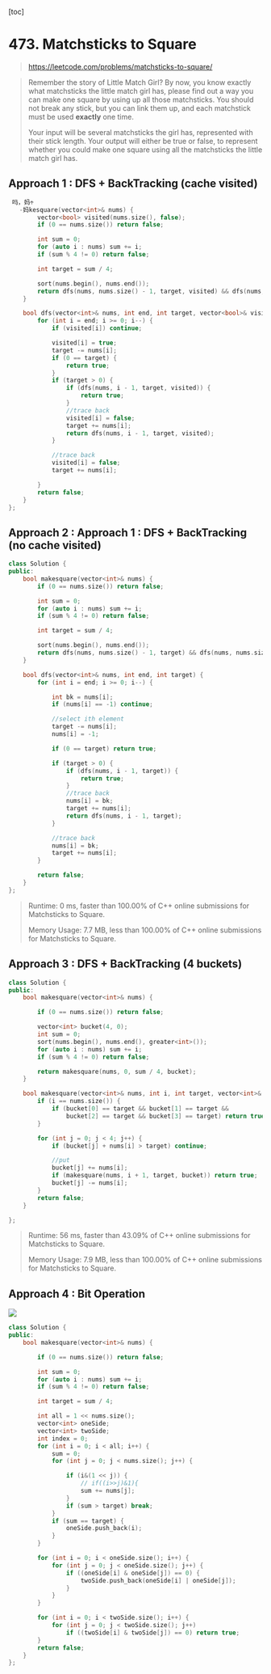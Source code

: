 [toc]

#  473. Matchsticks to Square

> https://leetcode.com/problems/matchsticks-to-square/

> Remember the story of Little Match Girl? By now, you know exactly what matchsticks the little match girl has, please find out a way you can make one square by using up all those matchsticks. You should not break any stick, but you can link them up, and each matchstick must be used **exactly** one time.
>
> Your input will be several matchsticks the girl has, represented with their stick length. Your output will either be true or false, to represent whether you could make one square using all the matchsticks the little match girl has.

## Approach 1 :  DFS + BackTracking (cache visited)

```c++
 吗，妈÷
   -妈kesquare(vector<int>& nums) {
		vector<bool> visited(nums.size(), false);
		if (0 == nums.size()) return false;

		int sum = 0;
		for (auto i : nums) sum += i;
		if (sum % 4 != 0) return false;

		int target = sum / 4;

		sort(nums.begin(), nums.end());
		return dfs(nums, nums.size() - 1, target, visited) && dfs(nums, nums.size() - 1, target, visited) && dfs(nums, nums.size() - 1, target, visited);
	}

	bool dfs(vector<int>& nums, int end, int target, vector<bool>& visited) {
		for (int i = end; i >= 0; i--) {
			if (visited[i]) continue;

			visited[i] = true;
			target -= nums[i];
			if (0 == target) {
				return true;
			}
			if (target > 0) {
				if (dfs(nums, i - 1, target, visited)) {
					return true;
				}
				//trace back
				visited[i] = false;
				target += nums[i];
				return dfs(nums, i - 1, target, visited);
			}

			//trace back
			visited[i] = false;
			target += nums[i];

		}
		return false;
	}
};
```
>

## Approach 2 : Approach 1 :  DFS + BackTracking (no cache visited)

```c++
class Solution {
public:
	bool makesquare(vector<int>& nums) {
		if (0 == nums.size()) return false;

		int sum = 0;
		for (auto i : nums) sum += i;
		if (sum % 4 != 0) return false;

		int target = sum / 4;

		sort(nums.begin(), nums.end());
		return dfs(nums, nums.size() - 1, target) && dfs(nums, nums.size() - 1, target) && dfs(nums, nums.size() - 1, target);
	}

	bool dfs(vector<int>& nums, int end, int target) {
		for (int i = end; i >= 0; i--) {

			int bk = nums[i];
			if (nums[i] == -1) continue;

			//select ith element
			target -= nums[i];
			nums[i] = -1;

			if (0 == target) return true;

			if (target > 0) {
				if (dfs(nums, i - 1, target)) {
					return true;
				}
				//trace back
				nums[i] = bk;
				target += nums[i];
				return dfs(nums, i - 1, target);
			}

			//trace back
			nums[i] = bk;
			target += nums[i];
		}

		return false;
	}
};
```

>Runtime: 0 ms, faster than 100.00% of C++ online submissions for Matchsticks to Square.
>
>Memory Usage: 7.7 MB, less than 100.00% of C++ online submissions for Matchsticks to Square.

## Approach 3 :  DFS + BackTracking (4 buckets)

```cpp
class Solution {
public:
	bool makesquare(vector<int>& nums) {

		if (0 == nums.size()) return false;

		vector<int> bucket(4, 0);
		int sum = 0;
		sort(nums.begin(), nums.end(), greater<int>());
		for (auto i : nums) sum += i;
		if (sum % 4 != 0) return false;

		return makesquare(nums, 0, sum / 4, bucket);
	}

	bool makesquare(vector<int>& nums, int i, int target, vector<int>& bucket) {
		if (i == nums.size()) {
			if (bucket[0] == target && bucket[1] == target &&
				bucket[2] == target && bucket[3] == target) return true;
		}

		for (int j = 0; j < 4; j++) {
			if (bucket[j] + nums[i] > target) continue;

			//put
			bucket[j] += nums[i];
			if (makesquare(nums, i + 1, target, bucket)) return true;
			bucket[j] -= nums[i];
		}
		return false;
	}

};
```

> Runtime: 56 ms, faster than 43.09% of C++ online submissions for Matchsticks to Square.
>
> Memory Usage: 7.9 MB, less than 100.00% of C++ online submissions for Matchsticks to Square.

## Approach 4 : Bit Operation

![](C:\Workshop\git\Algorithm\leetcode\images\473.png)

```c++
class Solution {
public:
	bool makesquare(vector<int>& nums) {

		if (0 == nums.size()) return false;

		int sum = 0;
		for (auto i : nums) sum += i;
		if (sum % 4 != 0) return false;

		int target = sum / 4;

		int all = 1 << nums.size();
		vector<int> oneSide;
		vector<int> twoSide;
		int index = 0;
		for (int i = 0; i < all; i++) {
			sum = 0;
			for (int j = 0; j < nums.size(); j++) {

				if (i&(1 << j)) {
					// if((i>>j)&1){
					sum += nums[j];
				}
				if (sum > target) break;
			}
			if (sum == target) {
				oneSide.push_back(i);
			}
		}

		for (int i = 0; i < oneSide.size(); i++) {
			for (int j = 0; j < oneSide.size(); j++) {
				if ((oneSide[i] & oneSide[j]) == 0) {
					twoSide.push_back(oneSide[i] | oneSide[j]);
				}
			}
		}

		for (int i = 0; i < twoSide.size(); i++) {
			for (int j = 0; j < twoSide.size(); j++)
				if ((twoSide[i] & twoSide[j]) == 0) return true;
		}
		return false;
	}
};
```

